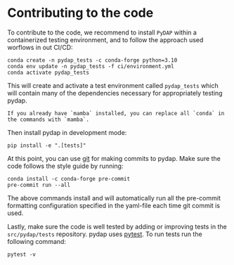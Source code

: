 # Contributing to the code

To contribute to the code, we recommend to install `PyDAP` within a containerized testing environment, and to follow the approach used worflows in out CI/CD:

```shell
conda create -n pydap_tests -c conda-forge python=3.10
conda env update -n pydap_tests -f ci/environment.yml
conda activate pydap_tests
```

This will create and activate a test environment called `pydap_tests` which will contain many of the dependencies necessary for appropriately testing pydap.

```{note}
If you already have `mamba` installed, you can replace all `conda` in the commands with `mamba`.
```

Then install pydap in development mode:

```shell
pip install -e ".[tests]"
```

At this point, you can use [git](git.md) for making commits to pydap. Make sure the code follows the style guide by running:

```shell
conda install -c conda-forge pre-commit
pre-commit run --all
```

The above commands install and will automatically run all the pre-commit formatting configuration specified in the yaml-file each time git commit is used.

Lastly, make sure the code is well tested by adding or improving tests in the `src/pydap/tests` repository. pydap uses [pytest](https://docs.pytest.org/en/stable/). To run tests run the following command:

```shell
pytest -v
```
